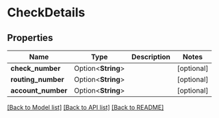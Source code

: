# CheckDetails

## Properties

Name | Type | Description | Notes
------------ | ------------- | ------------- | -------------
**check_number** | Option<**String**> |  | [optional]
**routing_number** | Option<**String**> |  | [optional]
**account_number** | Option<**String**> |  | [optional]

[[Back to Model list]](../README.md#documentation-for-models) [[Back to API list]](../README.md#documentation-for-api-endpoints) [[Back to README]](../README.md)
